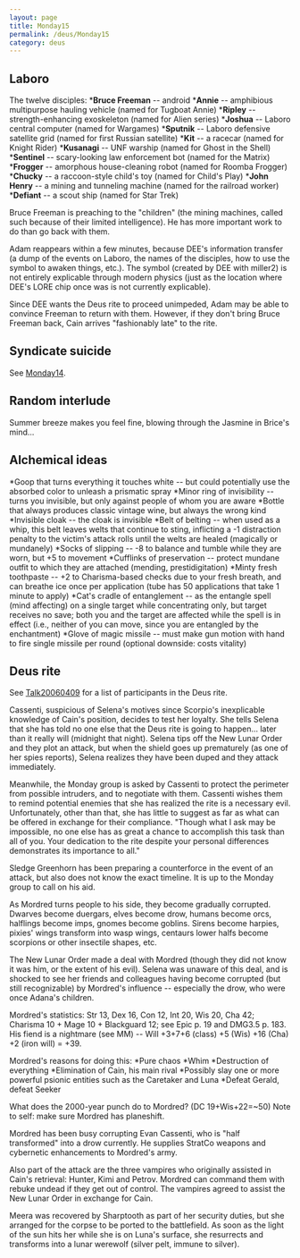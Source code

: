 ```yaml
---
layout: page
title: Monday15
permalink: /deus/Monday15
category: deus
---
```

## Laboro
The twelve disciples:
*__Bruce Freeman__ -- android
*__Annie__ -- amphibious multipurpose hauling vehicle (named for Tugboat Annie)
*__Ripley__ -- strength-enhancing exoskeleton (named for Alien series)
*__Joshua__ -- Laboro central computer (named for Wargames)
*__Sputnik__ -- Laboro defensive satellite grid (named for first Russian satellite)
*__Kit__ -- a racecar (named for Knight Rider)
*__Kusanagi__ -- UNF warship (named for Ghost in the Shell)
*__Sentinel__ -- scary-looking law enforcement bot (named for the Matrix)
*__Frogger__ -- amorphous house-cleaning robot (named for Roomba Frogger)
*__Chucky__ -- a raccoon-style child's toy (named for Child's Play)
*__John Henry__ -- a mining and tunneling machine (named for the railroad worker)
*__Defiant__ -- a scout ship (named for Star Trek)

Bruce Freeman is preaching to the &quot;children&quot; (the mining machines, called such because of their limited intelligence). He has more important work to do than go back with them.

Adam reappears within a few minutes, because DEE's information transfer (a dump of the events on Laboro, the names of the disciples, how to use the symbol to awaken things, etc.). The symbol (created by DEE with miller2) is not entirely explicable through modern physics (just as the location where DEE's LORE chip once was is not currently explicable).

Since DEE wants the Deus rite to proceed unimpeded, Adam may be able to convince Freeman to return with them. However, if they don't bring Bruce Freeman back, Cain arrives &quot;fashionably late&quot; to the rite.

## Syndicate suicide
See [Monday14](Monday14).

## Random interlude
Summer breeze makes you feel fine, blowing through the Jasmine in Brice's mind...

## Alchemical ideas
*Goop that turns everything it touches white -- but could potentially use the absorbed color to unleash a prismatic spray
*Minor ring of invisibility -- turns you invisible, but only against people of whom you are aware
*Bottle that always produces classic vintage wine, but always the wrong kind
*Invisible cloak -- the cloak is invisible
*Belt of belting -- when used as a whip, this belt leaves welts that continue to sting, inflicting a -1 distraction penalty to the victim's attack rolls until the welts are healed (magically or mundanely)
*Socks of slipping -- -8 to balance and tumble while they are worn, but +5 to movement
*Cufflinks of preservation -- protect mundane outfit to which they are attached (mending, prestidigitation)
*Minty fresh toothpaste -- +2 to Charisma-based checks due to your fresh breath, and can breathe ice once per application (tube has 50 applications that take 1 minute to apply)
*Cat's cradle of entanglement -- as the entangle spell (mind affecting) on a single target while concentrating only, but target receives no save; both you and the target are affected while the spell is in effect (i.e., neither of you can move, since you are entangled by the enchantment)
*Glove of magic missile -- must make gun motion with hand to fire single missile per round (optional downside: costs vitality)

## Deus rite
See [Talk20060409](Talk20060409) for a list of participants in the Deus rite.

Cassenti, suspicious of Selena's motives since Scorpio's inexplicable knowledge of Cain's position, decides to test her loyalty. She tells Selena that she has told no one else that the Deus rite is going to happen... later than it really will (midnight that night). Selena tips off the New Lunar Order and they plot an attack, but when the shield goes up prematurely (as one of her spies reports), Selena realizes they have been duped and they attack immediately.

Meanwhile, the Monday group is asked by Cassenti to protect the perimeter from possible intruders, and to negotiate with them. Cassenti wishes them to remind potential enemies that she has realized the rite is a necessary evil. Unfortunately, other than that, she has little to suggest as far as what can be offered in exchange for their compliance. &quot;Though what I ask may be impossible, no one else has as great a chance to accomplish this task than all of you. Your dedication to the rite despite your personal differences demonstrates its importance to all.&quot;

Sledge Greenhorn has been preparing a counterforce in the event of an attack, but also does not know the exact timeline. It is up to the Monday group to call on his aid.

As Mordred turns people to his side, they become gradually corrupted. Dwarves become duergars, elves become drow, humans become orcs, halflings become imps, gnomes become goblins. Sirens become harpies, pixies' wings transform into wasp wings, centaurs lower halfs become scorpions or other insectile shapes, etc.

The New Lunar Order made a deal with Mordred (though they did not know it was him, or the extent of his evil). Selena was unaware of this deal, and is shocked to see her friends and colleagues having become corrupted (but still recognizable) by Mordred's influence -- especially the drow, who were once Adana's children.

Mordred's statistics: Str 13, Dex 16, Con 12, Int 20, Wis 20, Cha 42; Charisma 10 + Mage 10 + Blackguard 12; see Epic p. 19 and DMG3.5 p. 183. His fiend is a nightmare (see MM) -- Will +3+7+6 (class) +5 (Wis) +16 (Cha) +2 (iron will) = +39.

Mordred's reasons for doing this:
*Pure chaos
*Whim
*Destruction of everything
*Elimination of Cain, his main rival
*Possibly slay one or more powerful psionic entities such as the Caretaker and Luna
*Defeat Gerald, defeat Seeker

What does the 2000-year punch do to Mordred? (DC 19+Wis+22=~50) Note to self: make sure Mordred has planeshift.

Mordred has been busy corrupting Evan Cassenti, who is &quot;half transformed&quot; into a drow currently. He supplies StratCo weapons and cybernetic enhancements to Mordred's army.

Also part of the attack are the three vampires who originally assisted in Cain's retrieval: Hunter, Kimi and Petrov. Mordred can command them with rebuke undead if they get out of control. The vampires agreed to assist the New Lunar Order in exchange for Cain.

Meera was recovered by Sharptooth as part of her security duties, but she arranged for the corpse to be ported to the battlefield. As soon as the light of the sun hits her while she is on Luna's surface, she resurrects and transforms into a lunar werewolf (silver pelt, immune to silver).

